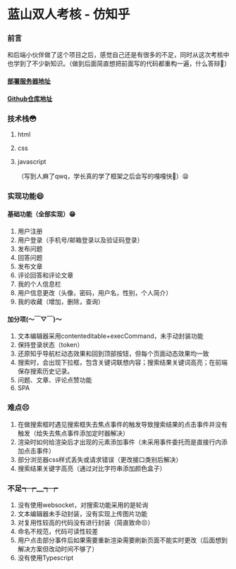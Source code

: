 # 蓝山双人考核 - 仿知乎

### 前言

​	和后端小伙伴做了这个项目之后，感觉自己还是有很多的不足，同时从这次考核中也学到了不少新知识。（做到后面简直想把前面写的代码都重构一遍，什么答辩💩）

#### [	部署服务器地址](http://zhihu.madeindz.work/)

#### 	[Github仓库地址](http://zhihu.madeindz.work/)

### 技术栈😳

1. html

2. css

3. javascript

   （写到人麻了qwq，学长真的学了框架之后会写的嘎嘎快🐎）😫

### 实现功能😄

#### 	基础功能（全部实现）😁

1. 用户注册
2. 用户登录（手机号/邮箱登录以及验证码登录）
3. 发布问题
4. 回答问题
5. 发布文章
6. 评论回答和评论文章
7. 我的个人信息栏
8. 用户信息更改（头像，密码，用户名，性别，个人简介）
9. 我的收藏（增加，删除，查询）

#### 加分项(～￣▽￣)～

1. 文本编辑器采用contenteditable+execCommand，未手动封装功能
2. 保持登录状态（token）
3. 还原知乎导航栏动态效果和回到顶部按钮，但每个页面动态效果均一致
4. 搜索时，会出现下拉框，包含关键词联想内容；搜索结果关键词高亮；在前端保存搜索历史记录。
5. 问题、文章、评论点赞功能
6. SPA

### 难点😣

1. 在做搜索框时遇见搜索框失去焦点事件的触发导致搜索结果的点击事件并没有触发（给失去焦点事件添加定时器解决）
2. 渲染时如何给渲染后才出现的元素添加事件（未采用事件委托而是直接行内添加点击事件）
3. 部分浏览器css样式丢失或请求错误（更改接口类别后解决）
4. 搜索结果关键字高亮（通过对比字符串添加颜色盒子）

### 不足┭┮﹏┭┮

1. 没有使用websocket，对搜索功能采用的是轮询
2. 文本编辑器未手动封装，没有实现上传图片功能
3. 对复用性较高的代码没有进行封装（简直致命😣）
4. 命名不规范，代码可读性较差
5. 用户点击部分事件后如果需要重新渲染需要刷新页面不能实时更改（后面想到解决方案但改动时间不够了）
6. 没有使用Typescript
